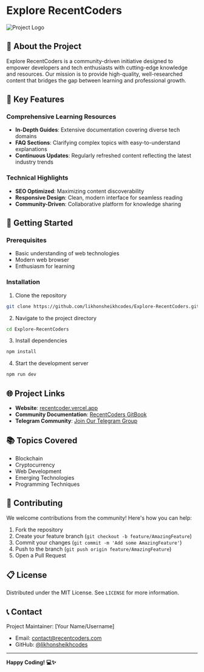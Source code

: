 # Explore RecentCoders

![Project Logo](https://recentcoders.gitbook.io/~gitbook/image?url=https%3A%2F%2F1896248326-files.gitbook.io%2F%7E%2Ffiles%2Fv0%2Fb%2Fgitbook-x-prod.appspot.com%2Fo%2Forganizations%252FhWBOHlUcgHYrpyyRF34J%252Fsites%252Fsite_3v6UO%252Ficon%252FROHmVQXFedDvGlg5DL1N%252Fphoto_2025-01-22_02-32-36.jpg%3Falt%3Dmedia%26token%3Dbd4f40dd-18cd-49fa-980e-20aefce8523c&width=32&dpr=1&quality=100&sign=dab08d03&sv=2) <!-- Replace with actual logo path -->

## 🚀 About the Project

Explore RecentCoders is a community-driven initiative designed to empower developers and tech enthusiasts with cutting-edge knowledge and resources. Our mission is to provide high-quality, well-researched content that bridges the gap between learning and professional growth.

## 🌟 Key Features

### Comprehensive Learning Resources
- **In-Depth Guides**: Extensive documentation covering diverse tech domains
- **FAQ Sections**: Clarifying complex topics with easy-to-understand explanations
- **Continuous Updates**: Regularly refreshed content reflecting the latest industry trends

### Technical Highlights
- **SEO Optimized**: Maximizing content discoverability
- **Responsive Design**: Clean, modern interface for seamless reading
- **Community-Driven**: Collaborative platform for knowledge sharing

## 🔧 Getting Started

### Prerequisites
- Basic understanding of web technologies
- Modern web browser
- Enthusiasm for learning

### Installation

1. Clone the repository
```bash
git clone https://github.com/likhonsheikhcodes/Explore-RecentCoders.git
```

2. Navigate to the project directory
```bash
cd Explore-RecentCoders
```

3. Install dependencies
```bash
npm install
```

4. Start the development server
```bash
npm run dev
```

## 🌐 Project Links

- **Website**: [recentcoder.vercel.app](https://recentcoder.vercel.app)
- **Community Documentation**: [RecentCoders GitBook](https://recentcoders.gitbook.io/community)
- **Telegram Community**: [Join Our Telegram Group](telegram-link-here)

## 📚 Topics Covered

- Blockchain
- Cryptocurrency
- Web Development
- Emerging Technologies
- Programming Techniques

## 🤝 Contributing

We welcome contributions from the community! Here's how you can help:

1. Fork the repository
2. Create your feature branch (`git checkout -b feature/AmazingFeature`)
3. Commit your changes (`git commit -m 'Add some AmazingFeature'`)
4. Push to the branch (`git push origin feature/AmazingFeature`)
5. Open a Pull Request

## 📋 License

Distributed under the MIT License. See `LICENSE` for more information.

## 📞 Contact

Project Maintainer: [Your Name/Username]
- Email: contact@recentcoders.com
- GitHub: [@likhonsheikhcodes](https://github.com/likhonsheikhcodes)

---

**Happy Coding! 💻✨**
